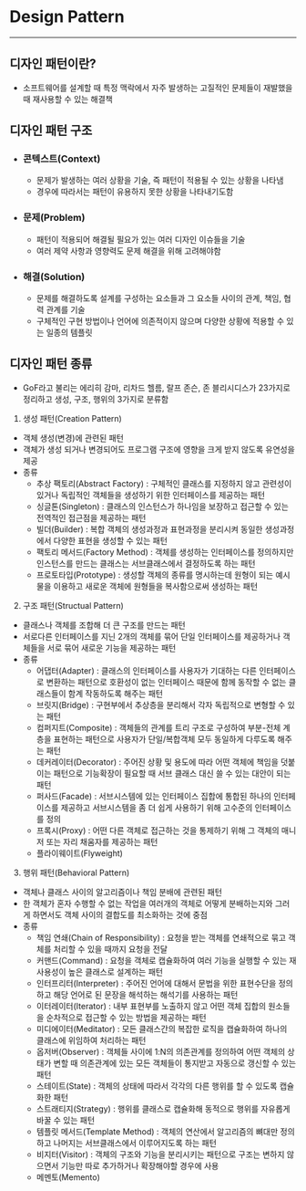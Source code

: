 # Design Pattern
---------------
## 디자인 패턴이란?
- 소프트웨어를 설계할 때 특정 맥락에서 자주 발생하는 고질적인 문제들이 재발했을 때 재사용할 수 있는 해결책

## 디자인 패턴 구조
- ### 콘텍스트(Context)
  - 문제가 발생하는 여러 상황을 기술, 즉 패턴이 적용될 수 있는 상황을 나타냄
  - 경우에 따라서는 패턴이 유용하지 못한 상황을 나타내기도함
- ### 문제(Problem)
  - 패턴이 적용되어 해결될 필요가 있는 여러 디자인 이슈들을 기술
  - 여러 제약 사항과 영향력도 문제 해결을 위해 고려해야함
- ### 해결(Solution)
  - 문제를 해결하도록 설계를 구성하는 요소들과 그 요소들 사이의 관계, 책임, 협력 관계를 기술
  - 구체적인 구현 방법이나 언어에 의존적이지 않으며 다양한 상황에 적용할 수 있는 일종의 템플릿

## 디자인 패턴 종류
- GoF라고 불리는 에리히 감마, 리차드 헬름, 랄프 존슨, 존 블리시디스가 23가지로 정리하고 생성, 구조, 행위의 3가지로 분류함
1. 생성 패턴(Creation Pattern)
  - 객체 생성(변경)에 관련된 패턴
  - 객체가 생성 되거나 변경되어도 프로그램 구조에 영향을 크게 받지 않도록 유연성을 제공
  - 종류
    - 추상 팩토리(Abstract Factory) : 구체적인 클래스를 지정하지 않고 관련성이 있거나 독립적인 객체들을 생성하기 위한 인터페이스를 제공하는 패턴
    - 싱글톤(Singleton) : 클래스의 인스턴스가 하나임을 보장하고 접근할 수 있는 전역적인 접근점을 제공하는 패턴
    - 빌더(Builder) : 복합 객체의 생성과정과 표현과정을 분리시켜 동일한 생성과정에서 다양한 표현을 생성할 수 있는 패턴
    - 팩토리 메서드(Factory Method) : 객체를 생성하는 인터페이스를 정의하지만 인스턴스를 만드는 클래스는 서브클래스에서 결정하도록 하는 패턴
    - 프로토타입(Prototype) : 생성할 객체의 종류를 명시하는데 원형이 되는 예시물을 이용하고 새로운 객체에 원형들을 복사함으로써 생성하는 패턴

2. 구조 패턴(Structual Pattern)
  - 클래스나 객체를 조합해 더 큰 구조를 만드는 패턴
  - 서로다른 인터페이스를 지닌 2개의 객체를 묶어 단일 인터페이스를 제공하거나 객체들을 서로 묶어 새로운 기능을 제공하는 패턴
  - 종류
    - 어댑터(Adapter) : 클래스의 인터페이스를 사용자가 기대하는 다른 인터페이스로 변환하는 패턴으로 호환성이 없는 인터페이스 때문에 함께 동작할 수 없는 클래스들이 함계 작동하도록 해주는 패턴
    - 브릿지(Bridge) : 구현부에서 추상층을 분리해서 각자 독립적으로 변형할 수 있는 패턴
    - 컴퍼지트(Composite) : 객체들의 관계를 트리 구조로 구성하여 부분-전체 계층을 표현하는 패턴으로 사용자가 단일/복합객체 모두 동일하게 다루도록 해주는 패턴
    - 데커레이터(Decorator) : 주어진 상황 및 용도에 따라 어떤 객체에 책임을 덧붙이는 패턴으로 기능확장이 필요할 때 서브 클래스 대신 쓸 수 있는 대안이 되는 패턴
    - 퍼사드(Facade) : 서브시스템에 있는 인터페이스 집합에 통합된 하나의 인터페이스를 제공하고 서브시스템을 좀 더 쉽게 사용하기 위해 고수준의 인터페이스를 정의
    - 프록시(Proxy) : 어떤 다른 객체로 접근하는 것을 통제하기 위해 그 객체의 매니저 또는 자리 채움자를 제공하는 패턴
    - 플라이웨이트(Flyweight)

3. 행위 패턴(Behavioral Pattern)
  - 객체나 클래스 사이의 알고리즘이나 책임 분배에 관련된 패턴
  - 한 객체가 혼자 수행할 수 없는 작업을 여러개의 객체로 어떻게 분배하는지와 그러게 하면서도 객체 사이의 결합도를 최소화하는 것에 중점
  - 종류
    - 책임 연쇄(Chain of Responsibility) : 요청을 받는 객체를 연쇄적으로 묶고 객체를 처리할 수 있을 때까지 요청을 전달
    - 커맨드(Command) : 요청을 객체로 캡슐화하여 여러 기능을 실행할 수 있는 재사용성이 높은 클래스로 설계하는 패턴
    - 인터프리터(Interpreter) : 주어진 언어에 대해서 문법을 위한 표현수단을 정의하고 해당 언어로 된 문장을 해석하는 해석기를 사용하는 패턴
    - 이터레이터(Iterator) : 내부 표현부를 노출하지 않고 어떤 객체 집합의 원소들을 순차적으로 접근할 수 있는 방법을 제공하는 패턴
    - 미디에이터(Meditator) : 모든 클래스간의 복잡한 로직을 캡슐화하여 하나의 클래스에 위임하여 처리하는 패턴
    - 옵저버(Observer) : 객체들 사이에 1:N의 의존관계를 정의하여 어떤 객체의 상태가 변할 때 의존관계에 있는 모든 객체들이 통지받고 자동으로 갱신할 수 있는 패턴
    - 스테이트(State) : 객체의 상태에 따라서 각각의 다른 행위를 할 수 있도록 캡슐화한 패턴
    - 스트래티지(Strategy) : 행위를 클래스로 캡슐화해 동적으로 행위를 자유롭게 바꿀 수 있는 패턴
    - 템플릿 메서드(Template Method) : 객체의 연산에서 알고리즘의 뼈대만 정의하고 나머지는 서브클래스에서 이루어지도록 하는 패턴
    - 비지터(Visitor) : 객체의 구조와 기능을 분리시키는 패턴으로 구조는 변하지 않으면서 기능만 따로 추가하거나 확장해야할 경우에 사용
    - 메멘토(Memento)